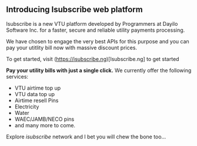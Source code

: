 ## Introducing Isubscribe web platform

Isubscribe is a new VTU platform developed by Programmers at Dayilo Software Inc. for a faster, secure and reliable utility payments processing.

We have chosen to engage the very best APIs for this purpose and you can pay your utitlity bill now with massive discount prices.

To get started, visit (https://isubscribe.ng)[Isubscribe.ng] to get started

**__Pay your utility bills with just a single click.__**
We currently offer the following services:
* VTU airtime top up
* VTU data top up
* Airtime resell Pins
* Electricity
* Water
* WAEC/JAMB/NECO pins
* and many more to come.

Explore _isubscribe_ network and I bet you will chew the bone too...

